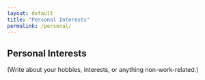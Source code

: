 ```yaml
---
layout: default
title: "Personal Interests"
permalink: /personal/
---
```


## Personal Interests

(Write about your hobbies, interests, or anything non-work-related.)
